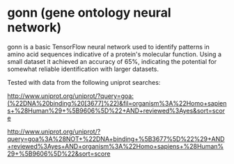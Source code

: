 # gonn (gene ontology neural network)
gonn is a basic TensorFlow neural network used to identify patterns in amino acid sequences indicative of a protein's molecular function. Using a small dataset it achieved an accuracy of 65%, indicating the potential for somewhat reliable identification with larger datasets.


Tested with data from the following uniprot searches:

http://www.uniprot.org/uniprot/?query=goa:(%22DNA%20binding%20[3677]%22)&fil=organism%3A%22Homo+sapiens+%28Human%29+%5B9606%5D%22+AND+reviewed%3Ayes&sort=score

http://www.uniprot.org/uniprot/?query=goa%3A%28NOT+%22DNA+binding+%5B3677%5D%22%29+AND+reviewed%3Ayes+AND+organism%3A%22Homo+sapiens+%28Human%29+%5B9606%5D%22&sort=score
